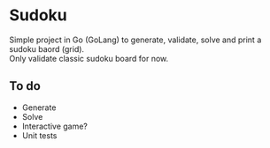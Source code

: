 # Sudoku

Simple project in Go (GoLang) to generate, validate, solve and print a sudoku baord (grid).  
Only validate classic sudoku board for now.

## To do

- Generate
- Solve
- Interactive game?
- Unit tests
